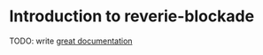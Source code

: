 # Introduction to reverie-blockade

TODO: write [great documentation](http://jacobian.org/writing/what-to-write/)

